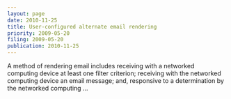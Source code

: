 ```yaml
---
layout: page
date: 2010-11-25
title: User-configured alternate email rendering
priority: 2009-05-20
filing: 2009-05-20
publication: 2010-11-25
---
```

A method of rendering email includes receiving with a networked computing device at least one filter criterion; receiving with the networked computing device an email message; and, responsive to a determination by the networked computing …
